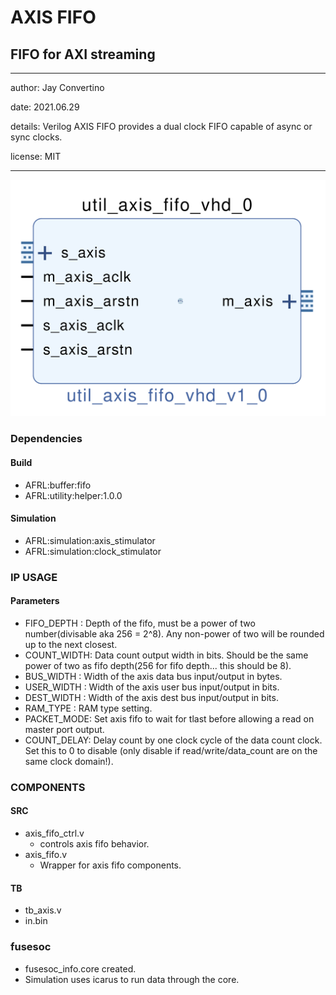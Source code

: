 # AXIS FIFO
## FIFO for AXI streaming
---

   author: Jay Convertino  
   
   date: 2021.06.29  
   
   details: Verilog AXIS FIFO provides a dual clock FIFO capable of async or sync clocks.  
   
   license: MIT   
   
---

![rtl image](./rtl.png)

### Dependencies
#### Build
  - AFRL:buffer:fifo
  - AFRL:utility:helper:1.0.0
  
#### Simulation
  - AFRL:simulation:axis_stimulator
  - AFRL:simulation:clock_stimulator

### IP USAGE
#### Parameters

* FIFO_DEPTH : Depth of the fifo, must be a power of two number(divisable aka 256 = 2^8). Any non-power of two will be rounded up to the next closest.
* COUNT_WIDTH: Data count output width in bits. Should be the same power of two as fifo depth(256 for fifo depth... this should be 8).
* BUS_WIDTH  : Width of the axis data bus input/output in bytes.
* USER_WIDTH : Width of the axis user bus input/output in bits.
* DEST_WIDTH : Width of the axis dest bus input/output in bits.
* RAM_TYPE   : RAM type setting.
* PACKET_MODE: Set axis fifo to wait for tlast before allowing a read on master port output.
* COUNT_DELAY: Delay count by one clock cycle of the data count clock. Set this to 0 to disable (only disable if read/write/data_count are on the same clock domain!). 

### COMPONENTS
#### SRC

* axis_fifo_ctrl.v
  * controls axis fifo behavior.
* axis_fifo.v
  * Wrapper for axis fifo components.
  
#### TB

* tb_axis.v
* in.bin
  
### fusesoc

* fusesoc_info.core created.
* Simulation uses icarus to run data through the core.
